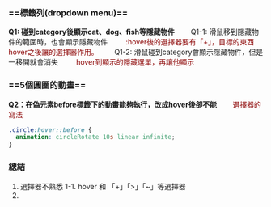 ### ==標籤列(dropdown menu)==
**Q1: 碰到category後顯示cat、dog、fish等隱藏物件**
&emsp;&emsp;Q1-1: 滑鼠移到隱藏物件的範圍時，也會顯示隱藏物件
&emsp;&emsp;<font color=darkred> :hover後的選擇器要有「+」，目標的東西hover之後讓的選擇器作用。</font>
&emsp;&emsp;Q1-2: 滑鼠碰到category會顯示隱藏物件，但是一移開就會消失
&emsp;&emsp;<font color=darkred> hover到顯示的隱藏選單，再讓他顯示</font>
### ==5個圓圈的動畫==
**Q2：在偽元素before標籤下的動畫能夠執行，改成hover後卻不能**
&emsp;&emsp;<font color=darkred>選擇器的寫法</font>
```css
.circle:hover::before {
  animation: circleRotate 10s linear infinite;
}
```


### 總結
1. 選擇器不熟悉
   1-1. hover 和 「+」「>」「~」等選擇器
2.  